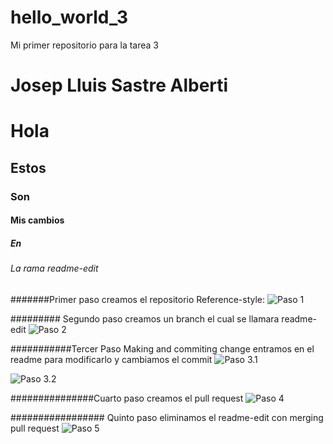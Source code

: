 # hello_world_3
Mi primer repositorio para la tarea 3
# Josep Lluis Sastre Alberti
# Hola
## Estos 
### Son 
#### Mis cambios
##### En
###### La rama readme-edit
#######Primer paso creamos el repositorio
Reference-style: 
![Paso 1](https://github.com/adam-p/markdown-here/raw/master/src/common/img/paso_1.PNG "Paso 1")

######### Segundo paso creamos un branch el cual se llamara readme-edit
![Paso 2](https://github.com/adam-p/markdown-here/raw/master/src/common/images/paso_2.PNG "Paso 2")

###########Tercer Paso Making and commiting change entramos en el readme para modificarlo y cambiamos el commit
![Paso 3.1](https://github.com/adam-p/markdown-here/raw/master/src/common/images/paso_3.1.PNG "Paso 3.1")

![Paso 3.2](https://github.com/adam-p/markdown-here/raw/master/src/common/images/paso_3.2.PNG "Paso 3.2")

###############Cuarto paso creamos el pull request 
![Paso 4](https://github.com/adam-p/markdown-here/raw/master/src/common/images/paso_4.PNG "Paso 4")

################# Quinto paso eliminamos el readme-edit con merging pull request
![Paso 5](https://github.com/adam-p/markdown-here/raw/master/src/common/images/paso_5.PNG "Paso 5")
